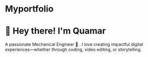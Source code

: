 # Myportfolio
# 👋 Hey there! I'm Quamar

A passionate Mechanical Engineer 🚀 . I love creating impactful digital experiences—whether through coding, video editing, or storytelling.
